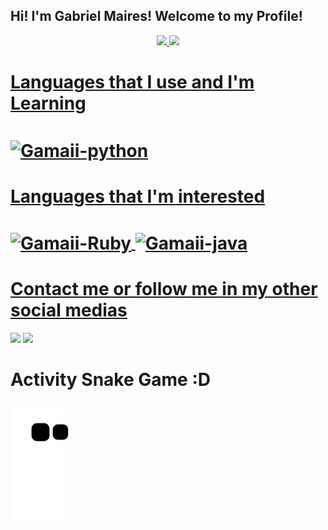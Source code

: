 ## Hi! I'm Gabriel Maires! Welcome to my Profile!
<div align="center">
  <a href="https://github.com/Gamaii">
  <img height="180em" src="https://github-readme-stats.vercel.app/api?username=Gamaii&show_icons=true&theme=dark&include_all_commits=true&count_private=true"/>
  <img height="180em" src="https://github-readme-stats.vercel.app/api/top-langs/?username=Gamaii&layout=compact&langs_count=7&theme=dark"/>
</div>

<div>
  <h1>Languages that I use and I'm Learning<h1>
  <img align="center" alt="Gamaii-python" height="40" width="90" src="https://img.shields.io/badge/-Python-blue">
</div>
    
 <div>
<h1>Languages that I'm interested<h1>
<img align="center" alt="Gamaii-Ruby" height="40" width="90" src="https://img.shields.io/badge/Ruby-CC342D?style=for-the-badge&logo=ruby&logoColor=white">
<img align="center" alt="Gamaii-java" height="40" width="90" src="https://img.shields.io/badge/Java-ED8B00?style=for-the-badge&logo=java&logoColor=white">
</div>
    
<div> 
  <h1>Contact me or follow me in my other social medias</h1>
  <a href = "mailto:gabriel.maires12@gmail.com"><img src="https://img.shields.io/badge/-Gmail-%23333?style=for-the-badge&logo=gmail&logoColor=white" target="_blank"></a>
  <a href="https://www.linkedin.com/in/gabrielmaires/" target="_blank"><img src="https://img.shields.io/badge/-LinkedIn-%230077B5?style=for-the-badge&logo=linkedin&logoColor=white" target="_blank"></a> 
  <br>
  <h1>Activity Snake Game :D</h1>
  
   ![Snake animation](https://github.com/Gamaii/Gamaii/blob/output/github-contribution-grid-snake.svg)
  
</div>
